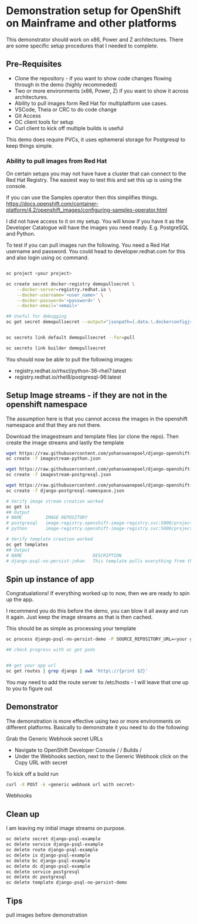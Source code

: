 # Demonstration setup for OpenShift on Mainframe and other platforms

This demonstrator should work on x86, Power and Z architectures. There are some specific setup procedures that I needed to complete.

## Pre-Requisites
* Clone the repository - if you want to show code changes flowing through in the demo (highly recommeded)
* Two or more environments (x86, Power, Z) if you want to show it across architectures.
* Ability to pull images form Red Hat for multiplatform use cases.
* VSCode, Theia or CRC to do code change
* Git Access
* OC client tools for setup
* Curl client to kick off multiple builds is useful

This demo does require PVCs, it uses ephemeral storage for Postgresql to keep things simple.

### Ability to pull images from Red Hat
On certain setups you may not have have a cluster that can connect to the Red Hat Registry. The easiest way to test this and set this up is using the console.

If you can use the Samples operator then this simplifies things. https://docs.openshift.com/container-platform/4.2/openshift_images/configuring-samples-operator.html

I did not have access to it on my setup. You will know if you have it as the Developer Catalogue will have the images you need ready. E.g. PostgreSQL and Python.

To test if you can pull images run the following. You need a Red Hat username and password. You could head to developer.redhat.com for this and also login using oc command.
```bash

oc project <your project>

oc create secret docker-registry demopullsecret \
    --docker-server=registry.redhat.io \
    --docker-username='<user_name>' \
    --docker-password='<password>' \
    --docker-email='<email>'

## Useful for debugging
oc get secret demopullsecret --output="jsonpath={.data.\.dockerconfigjson}" | base64 --decode


oc secrets link default demopullsecret --for=pull

oc secrets link builder demopullsecret
```

You should now be able to pull the following images:
* registry.redhat.io/rhscl/python-36-rhel7:latest
* registry.redhat.io/rhel8/postgresql-96:latest

## Setup Image streams - if they are not in the openshift namespace
The assumption here is that you cannot access the images in the openshift namespace and that they are not there.

Download the imagestream and template files (or clone the repo). Then create the image streams and lastly the template
```bash
wget https://raw.githubusercontent.com/yohanswanepoel/django-openshift-js/master/openshift/templates/imagestream-python.json
oc create -f imagestream-python.json

wget https://raw.githubusercontent.com/yohanswanepoel/django-openshift-js/master/openshift/templates/imagestream-postgresql.json
oc create -f imagestream-postgresql.json

wget https://raw.githubusercontent.com/yohanswanepoel/django-openshift-js/master/openshift/templates/django-postgresql-namespace.json
oc create -f django-postgresql-namespace.json

# Verify image stream creation worked
oc get is
## Output
# NAME         IMAGE REPOSITORY                                                       TAGS               UPDATED
# postgresql   image-registry.openshift-image-registry.svc:5000/project1/postgresql   10,12,9.6,latest   9 minutes ago
# python       image-registry.openshift-image-registry.svc:5000/project1/python       2.7,3.6,latest     About a minute ago

# Verify template creation worked
oc get templates
## Output
# NAME                           DESCRIPTION                                                                        PARAMETERS     OBJECTS
# django-psql-no-persist-johan   This template pulls everything from the local namespace. Container based on s...   19 (6 blank)   8

```

## Spin up instance of app
Congratualations! If everything worked up to now, then we are ready to spin up the app. 

I recommend you do this before the demo, you can blow it all away and run it again. Just keep the image streams as that is then cached.

This should be as simple as processing your template
```bash
oc process django-psql-no-persist-demo -P SOURCE_REPOSITORY_URL=<your git repo> | oc create -f -

## check progress with oc get pods


## get your app url
oc get routes | grep django | awk 'http\://{print $2}'
```

You may need to add the route server to /etc/hosts - I will leave that one up to you to figure out

## Demonstrator
The demonstration is more effective using two or more environments on different platforms. Basically to demonstrate it you need to do the following:

Grab the Generic Webhook secret URLs 
* Navigate to OpenShift Developer Console / <your project> / Builds / <your build> 
* Under the Webhooks section, next to the Generic Webhook click on the Copy URL with secret

To kick off a build run 
```bash
curl -X POST -k <generic webhook url with secret>
```


Webhooks

## Clean up
I am leaving my initial image streams on purpose. 

```bash
oc delete secret django-psql-example
oc delete service django-psql-example
oc delete route django-psql-example
oc delete is django-psql-example
oc delete bc django-psql-example
oc delete dc django-psql-example
oc delete service postgresql
oc delete dc postgresql
oc delete template django-psql-no-persist-demo
```

## Tips
pull images before demonstration
